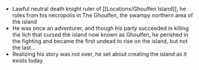 - Lawful neutral death knight ruler of [[Locations/Ghoulfen Island]], he rules from his necropolis in The Ghoulfen, the swampy northern area of the island
- He was once an adventurer, and though his party succeeded in killing the lich that cursed the island now known as Ghoulfen, he perished in the fighting and became the first undead to rise on the island, but not the last…
- Realizing his story was not over, he set about creating the island as it exists today
